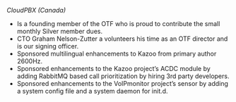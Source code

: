 *CloudPBX (Canada)*

* Is a founding member of the OTF who is proud to contribute the small monthly Silver member dues.
* CTO Graham Nelson-Zutter a volunteers his time as an OTF director and is our signing officer. 
* Sponsored multilingual enhancements to Kazoo from primary author 2600Hz. 
* Sponsored enhancements to the Kazoo project’s ACDC module by adding RabbitMQ based call prioritization by hiring 3rd party developers.
* Sponsored enhancements to the VoIPmonitor project’s sensor by adding a system config file and a system daemon for init.d.
